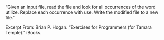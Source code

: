 “Given an input file, read the file and look for all occurrences of the word utilize. Replace each occurrence with use. Write the modified file to a new file.”

Excerpt From: Brian P. Hogan. “Exercises for Programmers (for Tamara Temple).” iBooks.
